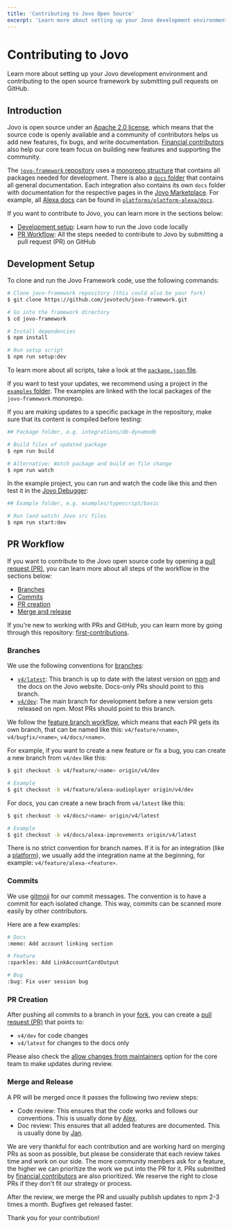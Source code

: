 ```yaml
---
title: 'Contributing to Jovo Open Source'
excerpt: 'Learn more about setting up your Jovo development environment and contributing to the open source framework by submitting pull requests on GitHub.'
---
```


# Contributing to Jovo

Learn more about setting up your Jovo development environment and contributing to the open source framework by submitting pull requests on GitHub.

## Introduction

Jovo is open source under an [Apache 2.0 license](https://github.com/jovotech/jovo-framework/blob/v4/latest/LICENSE), which means that the source code is openly available and a community of contributors helps us add new features, fix bugs, and write documentation. [Financial contributors](https://opencollective.com/jovo-framework) also help our core team focus on building new features and supporting the community.

The [`jovo-framework` repository](https://github.com/jovotech/jovo-framework) uses a [monorepo structure](https://en.wikipedia.org/wiki/Monorepo) that contains all packages needed for development. There is also a [`docs` folder](https://github.com/jovotech/jovo-framework/tree/v4/latest/docs) that contains all general documentation. Each integration also contains its own `docs` folder with documentation for the respective pages in the [Jovo Marketplace](https://www.jovo.tech/marketplace). For example, all [Alexa docs](https://www.jovo.tech/marketplace/platform-alexa) can be found in [`platforms/platform-alexa/docs`](https://github.com/jovotech/jovo-framework/tree/v4/latest/platforms/platform-alexa/docs).

If you want to contribute to Jovo, you can learn more in the sections below:

- [Development setup](#development-setup): Learn how to run the Jovo code locally
- [PR Workflow](#pr-workflow): All the steps needed to contribute to Jovo by submitting a pull request (PR) on GitHub

## Development Setup

To clone and run the Jovo Framework code, use the following commands:

```sh
# Clone jovo-framework repository (this could also be your fork)
$ git clone https://github.com/jovotech/jovo-framework.git

# Go into the framework directory
$ cd jovo-framework

# Install dependencies
$ npm install

# Run setup script
$ npm run setup:dev
```

To learn more about all scripts, take a look at the [`package.json` file](https://github.com/jovotech/jovo-framework/blob/v4/latest/package.json).

If you want to test your updates, we recommend using a project in the [`examples` folder](https://github.com/jovotech/jovo-framework/tree/v4/latest/examples). The examples are linked with the local packages of the `jovo-framework` monorepo.

If you are making updates to a specific package in the repository, make sure that its content is compiled before testing:

```sh
## Package folder, e.g. integrations/db-dynamodb

# Build files of updated package
$ npm run build

# Alternative: Watch package and build on file change
$ npm run watch
```

In the example project, you can run and watch the code like this and then test it in the [Jovo Debugger](https://www.jovo.tech/docs/debugger):

```sh
## Example folder, e.g. examples/typescript/basic

# Run (and watch) Jovo src files
$ npm run start:dev
```

## PR Workflow

If you want to contribute to the Jovo open source code by opening a [pull request (PR)](https://docs.github.com/en/pull-requests/collaborating-with-pull-requests/proposing-changes-to-your-work-with-pull-requests/about-pull-requests), you can learn more about all steps of the workflow in the sections below:

- [Branches](#branches)
- [Commits](#commits)
- [PR creation](#pr-creation)
- [Merge and release](#merge-and-release)

If you're new to working with PRs and GitHub, you can learn more by going through this repository: [first-contributions](https://github.com/firstcontributions/first-contributions).

### Branches

We use the following conventions for [branches](https://docs.github.com/en/pull-requests/collaborating-with-pull-requests/proposing-changes-to-your-work-with-pull-requests/about-branches):

- [`v4/latest`](https://github.com/jovotech/jovo-framework/tree/v4/latest): This branch is up to date with the latest version on [npm](https://www.npmjs.com/package/@jovotech/framework) and the docs on the Jovo website. Docs-only PRs should point to this branch.
- [`v4/dev`](https://github.com/jovotech/jovo-framework/tree/v4/dev): The main branch for development before a new version gets released on npm. Most PRs should point to this branch.

We follow the [feature branch workflow](https://www.atlassian.com/git/tutorials/comparing-workflows/feature-branch-workflow), which means that each PR gets its own branch, that can be named like this: `v4/feature/<name>`, `v4/bugfix/<name>`, `v4/docs/<name>`.

For example, if you want to create a new feature or fix a bug, you can create a new branch from `v4/dev` like this:

```sh
$ git checkout -b v4/feature/<name> origin/v4/dev

# Example
$ git checkout -b v4/feature/alexa-audioplayer origin/v4/dev
```

For docs, you can create a new brach from `v4/latest` like this:

```sh
$ git checkout -b v4/docs/<name> origin/v4/latest

# Example
$ git checkout -b v4/docs/alexa-improvements origin/v4/latest
```

There is no strict convention for branch names. If it is for an integration (like a [platform](./platforms.md)), we usually add the integration name at the beginning, for example: `v4/feature/alexa-<feature>`.

### Commits

We use [gitmoji](https://gitmoji.dev/) for our commit messages. The convention is to have a commit for each isolated change. This way, commits can be scanned more easily by other contributors.

Here are a few examples:

```sh
# Docs
:memo: Add account linking section

# Feature
:sparkles: Add LinkAccountCardOutput

# Bug
:bug: Fix user session bug
```

### PR Creation

After pushing all commits to a branch in your [fork](https://docs.github.com/en/get-started/quickstart/fork-a-repo), you can create a [pull request (PR)](https://docs.github.com/en/pull-requests/collaborating-with-pull-requests/proposing-changes-to-your-work-with-pull-requests/about-pull-requests) that points to:

- `v4/dev` for code changes
- `v4/latest` for changes to the docs only

Please also check the [allow changes from maintainers](https://docs.github.com/en/pull-requests/collaborating-with-pull-requests/working-with-forks/allowing-changes-to-a-pull-request-branch-created-from-a-fork) option for the core team to make updates during review.

### Merge and Release

A PR will be merged once it passes the following two review steps:

- Code review: This ensures that the code works and follows our conventions. This is usually done by [Alex](https://github.com/aswetlow).
- Doc review: This ensures that all added features are documented. This is usually done by [Jan](https://github.com/jankoenig).

We are very thankful for each contribution and are working hard on merging PRs as soon as possible, but please be considerate that each review takes time and work on our side. The more community members ask for a feature, the higher we can prioritize the work we put into the PR for it. PRs submitted by [financial contributors](https://opencollective.com/jovo-framework) are also prioritized. We reserve the right to close PRs if they don't fit our strategy or process.

After the review, we merge the PR and usually publish updates to npm 2-3 times a month. Bugfixes get released faster.

Thank you for your contribution!
